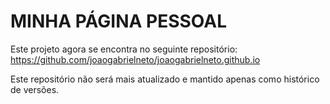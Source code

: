 # MINHA PÁGINA PESSOAL
Este projeto agora se encontra no seguinte repositório:
https://github.com/joaogabrielneto/joaogabrielneto.github.io

Este repositório não será mais atualizado e mantido apenas como histórico de versões.